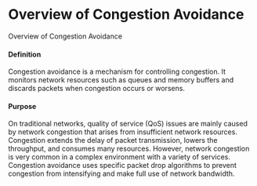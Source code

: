 Overview of Congestion Avoidance
================================

Overview of Congestion Avoidance

#### Definition

Congestion avoidance is a mechanism for controlling congestion. It monitors network resources such as queues and memory buffers and discards packets when congestion occurs or worsens.


#### Purpose

On traditional networks, quality of service (QoS) issues are mainly caused by network congestion that arises from insufficient network resources. Congestion extends the delay of packet transmission, lowers the throughput, and consumes many resources. However, network congestion is very common in a complex environment with a variety of services. Congestion avoidance uses specific packet drop algorithms to prevent congestion from intensifying and make full use of network bandwidth.
